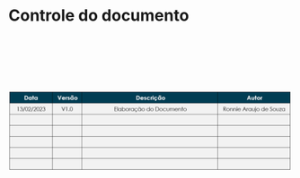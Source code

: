 # Controle do documento
<br><br><br><br><br>
<link rel="stylesheet" href="Docs/custom.css">
<div style="text-align:center"><img src="./images/controleDoDocumentoImage.jpg"></div>